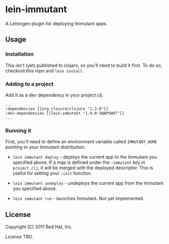 # lein-immutant

A Leiningen plugin for deploying Immutant apps.

## Usage

### Installation

This isn't (yet) published to clojars, so you'll need to build it first. 
To do so, checkout this repo and `lein install`.

### Adding to a project

Add it as a dev dependency in your project.clj:

    ...
    :dependencies [[org.clojure/clojure "1.3.0"]]
    :dev-dependencies [[lein-immutant "1.0.0-SNAPSHOT"]]
    ...
    
### Running it

First, you'll need to define an environment variable called `IMMUTANT_HOME`
pointing to your Immutant distribution. 

* `lein immutant deploy` - deploys the current app to the Immutant you 
  specified above. If a map is defined under the `:immutant` key in
  `project.clj`, it will be merged with the deployed descriptor. This
  is useful for setting your `:init` function.

* `lein immutant undeploy` - undeploys the current app from the Immutant 
  you specified above.
  
* `lein immutant run` - launches Immutant. Not yet implemented.

## License

Copyright (C) 2011 Red Hat, Inc.

License TBD.
